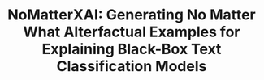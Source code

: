 ---
title: "NoMatterXAI: Generating No Matter What Alterfactual Examples for Explaining Black-Box Text Classification Models"
collection: publications
permalink: /publications/nomatterXAI
venue: "arXiv, 2024"
award: ""
authors: '<b>Tuc Nguyen*</b>, James Michels*, Hua Shen, Thai Le'
paper: ""
code: ""
blog: ""
slide: ""
talk: ""
---